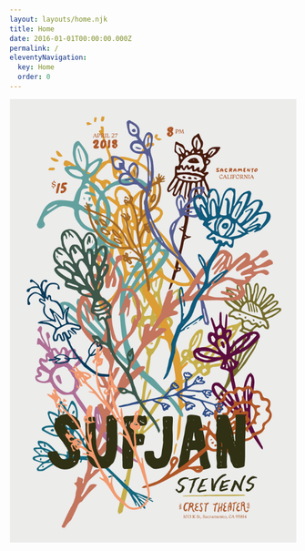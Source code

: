 ```yaml
---
layout: layouts/home.njk
title: Home
date: 2016-01-01T00:00:00.000Z
permalink: /
eleventyNavigation:
  key: Home
  order: 0
---
```

[![Watch the video](/static/img/steven.png)](https://www.youtube.com/watch?v=lJJT00wqlOo)